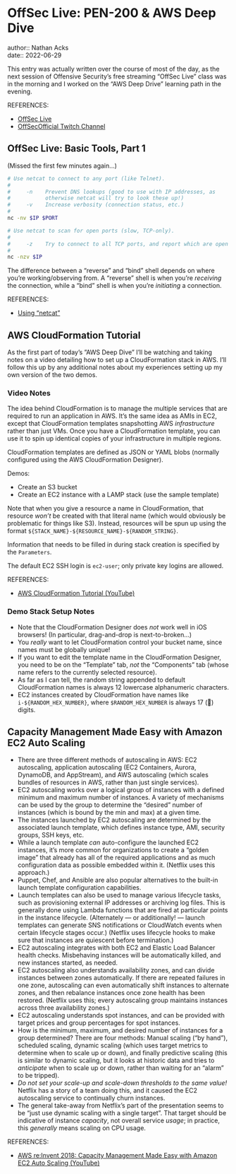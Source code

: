 # OffSec Live: PEN-200 & AWS Deep Dive

author:: Nathan Acks  
date:: 2022-06-29

This entry was actually written over the course of most of the day, as the next session of Offensive Security’s free streaming “OffSec Live” class was in the morning and I worked on the “AWS Deep Drive” learning path in the evening.

REFERENCES:

* [OffSec Live](https://www.offensive-security.com/offsec/offsec-live/)
* [OffSecOfficial Twitch Channel](https://www.twitch.tv/offsecofficial)

## OffSec Live: Basic Tools, Part 1

(Missed the first few minutes again…)

```bash
# Use netcat to connect to any port (like Telnet).
#
#     -n    Prevent DNS lookups (good to use with IP addresses, as
#           otherwise netcat will try to look these up!)
#     -v    Increase verbosity (connection status, etc.)
#
nc -nv $IP $PORT

# Use netcat to scan for open ports (slow, TCP-only).
#
#     -z    Try to connect to all TCP ports, and report which are open
#
nc -nzv $IP
```

The difference between a “reverse” and “bind” shell depends on where you’re working/observing from. A “reverse” shell is when you’re *receiving* the connection, while a “bind” shell is when you’re *initiating* a connection.

REFERENCES:

* [Using “netcat”](../notes/netcat.md)

## AWS CloudFormation Tutorial

As the first part of today’s ”AWS Deep Dive” I’ll be watching and taking notes on a video detailing how to set up a CloudFormation stack in AWS. I’ll follow this up by any additional notes about my experiences setting up my own version of the two demos.

### Video Notes

The idea behind CloudFormation is to manage the multiple services that are required to run an application in AWS. It’s the same idea as AMIs in EC2, except that CloudFormation templates snapshotting AWS *infrastructure* rather than just VMs. Once you have a CloudFormation template, you can use it to spin up identical copies of your infrastructure in multiple regions.

CloudFormation templates are defined as JSON or YAML blobs (normally configured using the AWS CloudFormation Designer).

Demos:

* Create an S3 bucket
* Create an EC2 instance with a LAMP stack (use the sample template)

Note that when you give a resource a name in CloudFormation, that resource *won’t* be created with that literal name (which would obviously be problematic for things like S3). Instead, resources will be spun up using the format `${STACK_NAME}-${RESOURCE_NAME}-${RANDOM_STRING}`.

Information that needs to be filled in during stack creation is specified by the `Parameters`.

The default EC2 SSH login is `ec2-user`; only private key logins are allowed.

REFERENCES:

* [AWS CloudFormation Tutorial (YouTube)](https://youtu.be/LDSMIvUuFOE)

### Demo Stack Setup Notes

* Note that the CloudFormation Designer does *not* work well in iOS browsers! (In particular, drag-and-drop is next-to-broken…)
* You *really* want to let CloudFormation control your bucket name, since names must be globally unique!
* If you want to edit the template name in the CloudFormation Designer, you need to be on the “Template” tab, *not* the “Components” tab (whose name refers to the currently selected resource).
* As far as I can tell, the random string appended to default CloudFormation names is always 12 lowercase alphanumeric characters.
* EC2 instances created by CloudFormation have names like `i-${RANDOM_HEX_NUMBER}`, where `$RANDOM_HEX_NUMBER` is always 17 (👀) digits.

## Capacity Management Made Easy with Amazon EC2 Auto Scaling

* There are three different methods of autoscaling in AWS: EC2 autoscaling, application autoscaling (EC2 Containers, Aurora, DynamoDB, and AppStream), and AWS autoscaling (which scales bundles of resources in AWS, rather than just single services).
* EC2 autoscaling works over a logical group of instances with a defined minimum and maximum number of instances. A variety of mechanisms can be used by the group to determine the “desired” number of instances (which is bound by the min and max) at a given time.
* The instances launched by EC2 autoscaling are determined by the associated launch template, which defines instance type, AMI, security groups, SSH keys, etc.
* While a launch template *can* auto-configure the launched EC2 instances, it’s more common for organizations to create a “golden image” that already has all of the required applications and as much configuration data as possible embedded within it. (Netflix uses this approach.)
* Puppet, Chef, and Ansible are also popular alternatives to the built-in launch template configuration capabilities.
* Launch templates can also be used to manage various lifecycle tasks, such as provisioning external IP addresses or archiving log files. This is generally done using Lambda functions that are fired at particular points in the instance lifecycle. (Alternately — or additionally! — launch templates can generate SNS notifications or CloudWatch events when certain lifecycle stages occur.) (Netflix uses lifecycle hooks to make sure that instances are quiescent before termination.)
* EC2 autoscaling integrates with both EC2 and Elastic Load Balancer health checks. Misbehaving instances will be automatically killed, and new instances started, as needed.
* EC2 autoscaling also understands availability zones, and can divide instances between zones automatically. If there are repeated failures in one zone, autoscaling can even automatically shift instances to alternate zones, and then rebalance instances once zone health has been restored. (Netflix uses this; every autoscaling group maintains instances across three availability zones.)
* EC2 autoscaling understands spot instances, and can be provided with target prices and group percentages for spot instances.
* How is the minimum, maximum, and desired number of instances for a group determined? There are four methods: Manual scaling (“by hand”), scheduled scaling, dynamic scaling (which uses target metrics to determine when to scale up or down), and finally predictive scaling (this is similar to dynamic scaling, but it looks at historic data and tries to *anticipate* when to scale up or down, rather than waiting for an “alarm” to be tripped).
* *Do not set your scale-up and scale-down thresholds to the same value!* Netflix has a story of a team doing this, and it caused the EC2 autoscaling service to continually churn instances.
* The general take-away from Netflix’s part of the presentation seems to be “just use dynamic scaling with a single target”. That target should be indicative of instance *capacity*, not overall service *usage*; in practice, this *generally* means scaling on CPU usage.

REFERENCES:

* [AWS re:Invent 2018: Capacity Management Made Easy with Amazon EC2 Auto Scaling (YouTube)](https://youtu.be/PideBMIcwBQ)
